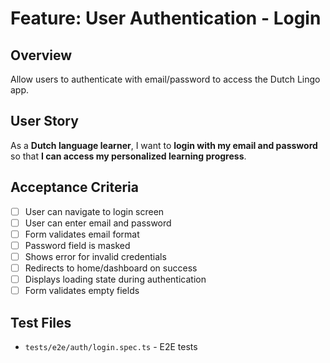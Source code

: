 # Feature: User Authentication - Login

## Overview
Allow users to authenticate with email/password to access the Dutch Lingo app.

## User Story
As a **Dutch language learner**, I want to **login with my email and password** so that **I can access my personalized learning progress**.

## Acceptance Criteria
- [ ] User can navigate to login screen
- [ ] User can enter email and password
- [ ] Form validates email format
- [ ] Password field is masked
- [ ] Shows error for invalid credentials
- [ ] Redirects to home/dashboard on success
- [ ] Displays loading state during authentication
- [ ] Form validates empty fields

## Test Files
- `tests/e2e/auth/login.spec.ts` - E2E tests

